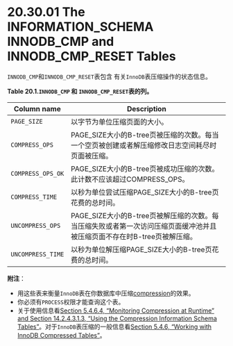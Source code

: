 # 20.30.01 The INFORMATION_SCHEMA INNODB_CMP and INNODB_CMP_RESET Tables

`INNODB_CMP`和`INNODB_CMP_RESET`表包含 有关`InnoDB`表压缩操作的状态信息。

**Table 20.1.`INNODB_CMP` 和 `INNODB_CMP_RESET`表的列。**

<table>
<thead>
<tr>
	<th scope="col">Column name</th>
	<th scope="col">Description</th>
</tr>
</thead>

<tbody>
<tr>
	<td scope="row"><code class="literal">PAGE_SIZE</code></td>
	<td>以字节为单位压缩页面的大小。</td>
</tr>

<tr>
	<td scope="row"><code class="literal">COMPRESS_OPS</code></td>
	<td>PAGE_SIZE大小的B-tree页被压缩的次数。每当一个空页被创建或者解压缩修改日志空间耗尽时页面被压缩。</td>
</tr>

<tr>
	<td scope="row"><code class="literal">COMPRESS_OPS_OK</code></td>
	<td>PAGE_SIZE大小的B-tree页被成功压缩的次数。此计数不应该超过COMPRESS_OPS。</td>
</tr>

<tr>
	<td scope="row"><code class="literal">COMPRESS_TIME</code></td>
	<td>以秒为单位尝试压缩PAGE_SIZE大小的B-tree页花费的总时间。</td>
</tr>

<tr>
	<td scope="row"><code class="literal">UNCOMPRESS_OPS</code></td>
	<td>PAGE_SIZE大小的B-tree页被解压缩的次数。每当压缩失败或者第一次访问压缩页面缓冲池并且被压缩页面不存在时B-tree页被解压缩。</td>
</tr>

<tr>
	<td scope="row"><code class="literal">UNCOMPRESS_TIME</code></td>
	<td>以秒为单位解压缩PAGE_SIZE大小的B-tree页花费的总时间。</td>
</tr>
</tbody>
</table>

**附注**：

- 用这些表来衡量`InnoDB`表在你数据库中压缩[compression]()的效果。
- 你必须有`PROCESS`权限才能查询这个表。
- 关于使用信息看[Section 5.4.6.4, “Monitoring Compression at Runtime” and Section 14.2.4.3.1.3, “Using the Compression Information Schema Tables”]()。对于`InnoDB`表压缩的一般信息看[Section 5.4.6, “Working with InnoDB Compressed Tables”]()。